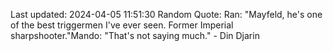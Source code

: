 Last updated: 2024-04-05 11:51:30
Random Quote: Ran: "Mayfeld, he's one of the best triggermen I've ever seen. Former Imperial sharpshooter."Mando: "That's not saying much." - Din Djarin